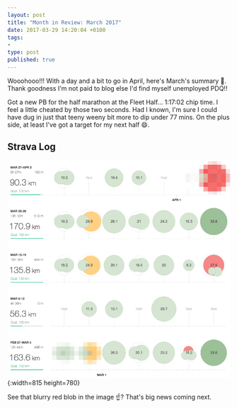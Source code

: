 ```yaml
---
layout: post
title: "Month in Review: March 2017"
date: 2017-03-29 14:20:04 +0100
tags:
-
type: post
published: true
---
```


Wooohooo!!! With a day and a bit to go in April, here's March's summary 🎉. Thank goodness I'm not paid to blog else I'd find myself unemployed PDQ!!


Got a new PB for the half marathon at the Fleet Half... 1:17:02 chip time. I feel a little cheated by those two seconds. Had I known, I'm sure I could have dug in just that teeny weeny bit more to dip under 77 mins. On the plus side, at least I've got a target for my next half 😄.

## Strava Log

![Strava log: March](/assets/mir-mar-2017.png){:width=815 height=780}

See that blurry red blob in the image :point_up:?  That's big news coming next.
